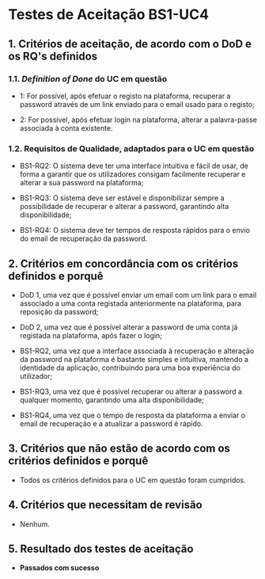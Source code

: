 # Testes de Aceitação BS1-UC4

## 1. Critérios de aceitação, de acordo com o DoD e os RQ's definidos

### 1.1. *Definition of Done* do UC em questão

- 1: For possível, após efetuar o registo na plataforma, recuperar a password através de um link enviado para o email usado para o registo;

- 2: For possível, após efetuar login na plataforma, alterar a palavra-passe associada à conta existente.

### 1.2. Requisitos de Qualidade, adaptados para o UC em questão

- BS1-RQ2: O sistema deve ter uma interface intuitiva e fácil de usar, de forma a garantir que os utilizadores consigam facilmente recuperar e alterar a sua password na plataforma;

- BS1-RQ3: O sistema deve ser estável e disponibilizar sempre a possibilidade de recuperar e alterar a password, garantindo alta disponibilidade;

- BS1-RQ4: O sistema deve ter tempos de resposta rápidos para o envio do email de recuperação da password.

## 2. Critérios em concordância com os critérios definidos e porquê

- DoD 1, uma vez que é possível enviar um email com um link para o email associado a uma conta registada anteriormente na plataforma, para reposição da password;

- DoD 2, uma vez que é possível alterar a password de uma conta já registada na plataforma, após fazer o login;

- BS1-RQ2, uma vez que a interface associada à recuperação e alteração da password na plataforma é bastante simples e intuitiva, mantendo a identidade da aplicação, contribuindo para uma boa experiência do utilizador;

- BS1-RQ3, uma vez que é possível recuperar ou alterar a password a qualquer momento, garantindo uma alta disponibilidade;

- BS1-RQ4, uma vez que o tempo de resposta da plataforma a enviar o email de recuperação e a atualizar a password é rápido.

## 3. Critérios que não estão de acordo com os critérios definidos e porquê

- Todos os critérios definidos para o UC em questão foram cumpridos.

## 4. Critérios que necessitam de revisão

- Nenhum.

## 5. Resultado dos testes de aceitação

- **Passados com sucesso**
